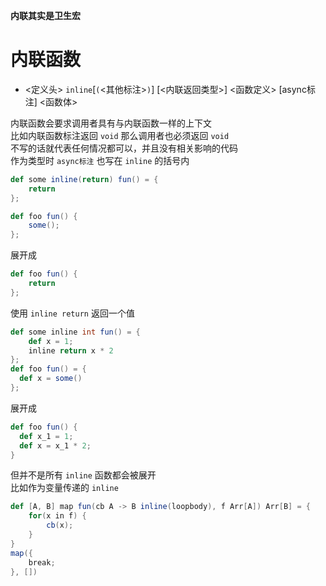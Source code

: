 **内联其实是卫生宏**  

# 内联函数
- <定义头> `inline`[`(`<其他标注>`)`] [<内联返回类型>] <函数定义> [async标注] <函数体>

内联函数会要求调用者具有与内联函数一样的上下文  
比如内联函数标注返回 `void` 那么调用者也必须返回 `void`  
不写的话就代表任何情况都可以，并且没有相关影响的代码    
作为类型时 `async标注` 也写在 `inline` 的括号内  

```scala
def some inline(return) fun() = { 
    return
};

def foo fun() {
    some();
};
```

展开成  

```scala
def foo fun() {
    return
};
```

使用 `inline return` 返回一个值  
```scala
def some inline int fun() = { 
    def x = 1;
    inline return x * 2
};
def foo fun() = {
  def x = some()
};
```

展开成  

```scala
def foo fun() {
  def x_1 = 1;
  def x = x_1 * 2;
}
```

但并不是所有 `inline` 函数都会被展开  
比如作为变量传递的 `inline` 

```scala
def [A, B] map fun(cb A -> B inline(loopbody), f Arr[A]) Arr[B] = {
    for(x in f) {
        cb(x);
    }
}
map({
    break;
}, [])
```